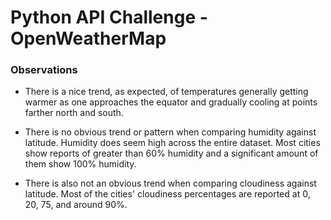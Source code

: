 # Python API Challenge - OpenWeatherMap

### Observations

- There is a nice trend, as expected, of temperatures generally getting warmer as one approaches the equator and gradually cooling at points farther north and south. 

- There is no obvious trend or pattern when comparing humidity against latitude. Humidity does seem high across the entire dataset. Most cities show reports of greater than 60% humidity and a significant amount of them show 100% humidity. 

- There is also not an obvious trend when comparing cloudiness against latitude. Most of the cities' cloudiness percentages are reported at 0, 20, 75, and around 90%. 